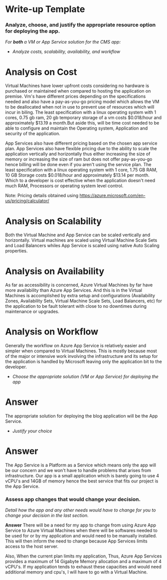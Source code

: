 # Write-up Template

### Analyze, choose, and justify the appropriate resource option for deploying the app.

*For **both** a VM or App Service solution for the CMS app:*
- *Analyze costs, scalability, availability, and workflow*

# Analysis on Cost
Virtual Machines have lower upfront costs considering no hardware is purchased or maintained when compared to hosting the application on premise. Vm's have different prices depending on the specifications needed and also have a pay-as-you-go pricing model which allows the VM to be deallocated when not in use to prevent use of resources which will incur in biling. The least specification with a linux operating system with 1 cores, 0.75 gb ram, 20 gb temporary storage of a vm costs $0.018/hour and approximately $13.19 a month.But aside this, will be time cost needed to be able to configure and maintain the Operating system, Application and security of the application. 

App Services also have different pricing based on the chosen app service plan. App Services also have flexible pricing due to the ability to scale the application vertically and horizontally thus either increasing the size of memory or increasing the size of ram but does not offer pay-as-you-go hence billing will be done even if you aren't using the service plan. The least specification with a linux operating system with 1 core, 1.75 GB RAM, 10 GB Storage costs $0.018/hour and approximately $13.14 per month. Which to a developer is cost effective when the application doesn't need much RAM, Processors or operating system level control.

Note: Pricing details obtained using https://azure.microsoft.com/en-us/pricing/calculator/

# Analysis on Scalability
Both the Virtual Machine and App Service can be scaled vertically and horizontally. Virtual machines are scaled using Virtual Machine Scale Sets and Load Balancers whiles App Service is scaled using native Auto Scaling properties.


# Analysis on Availability
As far as accessibility is concerned, Azure Virtual Machines by far have more availability than Azure App Services. And this is in the Virtual Machines is accomplished by extra setup and configurations (Availability Zones, Availability Sets, Virtual Machine Scale Sets, Load Balancers, etc) for the application to be fault tolerant with close to no downtimes during maintenance or upgrades. 


# Analysis on Workflow
Generally the workflow on Azure App Service is relatively easier and simpler when compared to Virtual Machines. This is mostly because most of the major or intensive work involving the infrastructure and its setup for the application is handled by Microsoft leaving only the application bit to the developer.







- *Choose the appropriate solution (VM or App Service) for deploying the app*

# Answer
The appropriate solution for deploying the blog application will be the App Service.







- *Justify your choice*
# Answer
The App Service is a Platform as a Service which means only the app will be our concern and we won't have to handle problems that arises from infrastructure. Our app is a small application which is barely going to use 4 vCPU's and 14GB of memory hence the best service that fits our project is the App Service.








### Assess app changes that would change your decision.

*Detail how the app and any other needs would have to change for you to change your decision in the last section.* 

**Answer**
There will be a need for my app to change from using Azure App Service to Azure Virtual Machines when there will be softwares needed to be used for or by my application and would need to be manually installed. This will then inform the need to change because App Services limits access to the host server. 

Also, When the current plan limits my application, Thus, Azure App Services provides a maximum of 14 Gigabyte Memory allocation and a maximum of 4 vCPU's. If my application tends to exhaust these capacities and would need additional memory and cpu's, I will have to go with a Virtual Machine. 